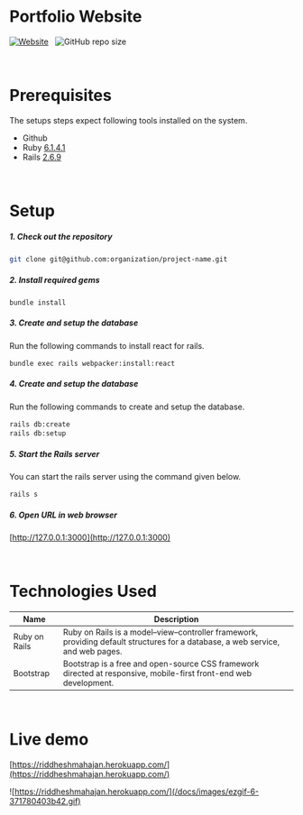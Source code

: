 # Portfolio Website

[![Website](https://img.shields.io/website?style=for-the-badge&up_message=Live%20demo&url=https%3A%2F%2Fchat-riddhesh.herokuapp.com%2F%23)](https://riddheshmahajan.herokuapp.com/) &nbsp; ![GitHub repo size](https://img.shields.io/github/repo-size/riddhesh-mahajan/portfolio-website?style=for-the-badge)

&emsp;
# Prerequisites

The setups steps expect following tools installed on the system.

- Github
- Ruby [6.1.4.1](https://www.ruby-lang.org/en/downloads/)
- Rails [2.6.9](https://rubyonrails.org/)
  

&emsp;
# Setup

##### 1. Check out the repository

```bash
git clone git@github.com:organization/project-name.git
```

##### 2. Install required gems

```bash
bundle install
```

##### 3. Create and setup the database

Run the following commands to install react for rails.

```bash
bundle exec rails webpacker:install:react
```

##### 4. Create and setup the database

Run the following commands to create and setup the database.

```bash
rails db:create
rails db:setup
```

##### 5. Start the Rails server

You can start the rails server using the command given below.

```bash
rails s
```

##### 6. Open URL in web browser

[http://127.0.0.1:3000](http://127.0.0.1:3000)


&emsp;
# Technologies Used

| Name        | Description |
| ----------- | ---------------- |
| Ruby on Rails     | Ruby on Rails is a model–view–controller framework, providing default structures for a database, a web service, and web pages. |
| Bootstrap  | Bootstrap is a free and open-source CSS framework directed at responsive, mobile-first front-end web development.  |

&emsp;
# Live demo
[https://riddheshmahajan.herokuapp.com/](https://riddheshmahajan.herokuapp.com/)

![https://riddheshmahajan.herokuapp.com/](/docs/images/ezgif-6-371780403b42.gif)
